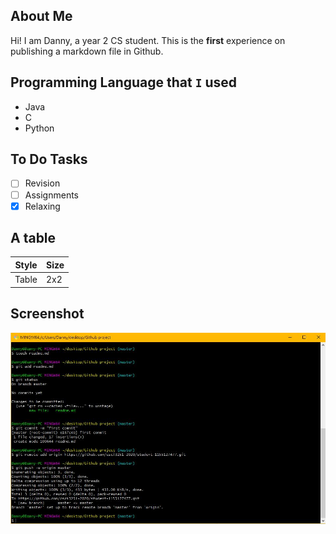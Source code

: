 ## About Me
Hi! I am Danny, a year 2 CS student. This is the **first** experience on publishing a markdown file in Github.

## Programming Language that `I` used
- Java
- C
- Python 

## To Do Tasks
- [ ] Revision
- [ ] Assignments
- [x] Relaxing

## A table
| Style | Size |
| --- | --- |
| Table | 2x2 |

## Screenshot
![Screenshot](screenshot.jpg)

